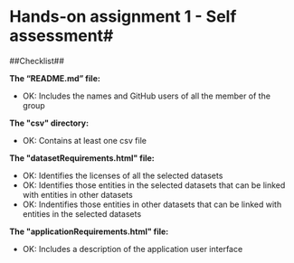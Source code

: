 # Hands-on assignment 1 - Self assessment#

##Checklist##

**The “README.md” file:**
- OK: Includes the names and GitHub users of all the member of the group

**The "csv" directory:**
- OK: Contains at least one csv file

**The "datasetRequirements.html" file:**
- OK: Identifies the licenses of all the selected datasets
- OK: Identifies those entities in the selected datasets that can be linked with entities in other datasets
- OK: Indentifies those entities in other datasets that can be linked with entities in the selected datasets

**The "applicationRequirements.html" file:**
- OK: Includes a description of the application user interface
